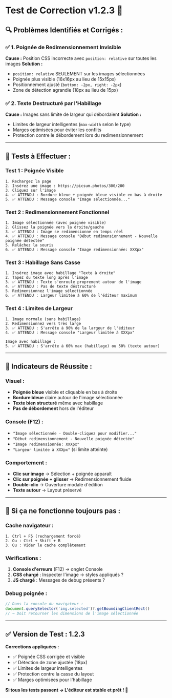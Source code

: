 # Test de Correction v1.2.3 🧪

## 🔍 **Problèmes Identifiés et Corrigés :**

### ✅ **1. Poignée de Redimensionnement Invisible**
**Cause :** Position CSS incorrecte avec `position: relative` sur toutes les images
**Solution :** 
- `position: relative` SEULEMENT sur les images sélectionnées
- Poignée plus visible (16x16px au lieu de 15x15px)
- Positionnement ajusté (`bottom: -2px, right: -2px`)
- Zone de détection agrandie (18px au lieu de 15px)

### ✅ **2. Texte Destructuré par l'Habillage**
**Cause :** Images sans limite de largeur qui débordaient
**Solution :**
- Limites de largeur intelligentes (`max-width` selon le type)
- Marges optimisées pour éviter les conflits
- Protection contre le débordement lors du redimensionnement

---

## 🧪 **Tests à Effectuer :**

### **Test 1 : Poignée Visible**
```
1. Rechargez la page
2. Insérez une image : https://picsum.photos/300/200
3. Cliquez sur l'image
4. ✅ ATTENDU : Bordure bleue + poignée bleue visible en bas à droite
5. ✅ ATTENDU : Message console "Image sélectionnée..."
```

### **Test 2 : Redimensionnement Fonctionnel**
```
1. Image sélectionnée (avec poignée visible)
2. Glissez la poignée vers la droite/gauche
3. ✅ ATTENDU : Image se redimensionne en temps réel
4. ✅ ATTENDU : Message console "Début redimensionnement - Nouvelle poignée détectée"
5. Relâchez la souris
6. ✅ ATTENDU : Message console "Image redimensionnée: XXXpx"
```

### **Test 3 : Habillage Sans Casse**
```
1. Insérez image avec habillage "Texte à droite"
2. Tapez du texte long après l'image
3. ✅ ATTENDU : Texte s'enroule proprement autour de l'image
4. ✅ ATTENDU : Pas de texte déstructuré
5. Redimensionnez l'image sélectionnée
6. ✅ ATTENDU : Largeur limitée à 60% de l'éditeur maximum
```

### **Test 4 : Limites de Largeur**
```
1. Image normale (sans habillage)
2. Redimensionnez vers très large
3. ✅ ATTENDU : S'arrête à 90% de la largeur de l'éditeur
4. ✅ ATTENDU : Message console "Largeur limitée à XXXpx"

Image avec habillage :
5. ✅ ATTENDU : S'arrête à 60% max (habillage) ou 50% (texte autour)
```

---

## 🎯 **Indicateurs de Réussite :**

### **Visuel :**
- **Poignée bleue** visible et cliquable en bas à droite
- **Bordure bleue** claire autour de l'image sélectionnée
- **Texte bien structuré** même avec habillage
- **Pas de débordement** hors de l'éditeur

### **Console (F12) :**
- `"Image sélectionnée - Double-cliquez pour modifier..."`
- `"Début redimensionnement - Nouvelle poignée détectée"`
- `"Image redimensionnée: XXXpx"`
- `"Largeur limitée à XXXpx"` (si limite atteinte)

### **Comportement :**
- **Clic sur image** → Sélection + poignée apparaît
- **Clic sur poignée + glisser** → Redimensionnement fluide
- **Double-clic** → Ouverture modale d'édition
- **Texte autour** → Layout préservé

---

## 🚨 **Si ça ne fonctionne toujours pas :**

### **Cache navigateur :**
```
1. Ctrl + F5 (rechargement forcé)
2. Ou : Ctrl + Shift + R
3. Ou : Vider le cache complètement
```

### **Vérifications :**
1. **Console d'erreurs** (F12) → onglet Console
2. **CSS chargé** : Inspecter l'image → styles appliqués ?
3. **JS chargé** : Messages de debug présents ?

### **Debug poignée :**
```javascript
// Dans la console du navigateur :
document.querySelector('img.selected')?.getBoundingClientRect()
// → Doit retourner les dimensions de l'image sélectionnée
```

---

## ✅ **Version de Test : 1.2.3**

**Corrections appliquées :**
- ✅ Poignée CSS corrigée et visible
- ✅ Détection de zone ajustée (18px)
- ✅ Limites de largeur intelligentes
- ✅ Protection contre la casse du layout
- ✅ Marges optimisées pour l'habillage

**Si tous les tests passent → L'éditeur est stable et prêt ! 🚀**

